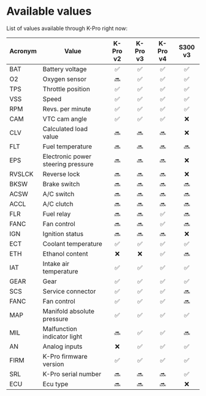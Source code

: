 # Available values

List of values available through K-Pro right now:

Acronym | Value | K-Pro v2 | K-Pro v3 | K-Pro v4 | S300 v3
------- | ----- | :------: | :------: | :------: | :------:
BAT | Battery voltage |:white_check_mark:|:white_check_mark:|:white_check_mark:|:white_check_mark:
O2 | Oxygen sensor |:soon:|:white_check_mark:|:white_check_mark:|:white_check_mark:
TPS | Throttle position |:white_check_mark:|:white_check_mark:|:white_check_mark:|:white_check_mark:
VSS | Speed |:white_check_mark:|:white_check_mark:|:white_check_mark:|:white_check_mark:
RPM | Revs. per minute |:white_check_mark:|:white_check_mark:|:white_check_mark:|:white_check_mark:
CAM | VTC cam angle |:white_check_mark:|:white_check_mark:|:white_check_mark:|:x:
CLV | Calculated load value |:soon:|:soon:|:soon:|:x:
FLT | Fuel temperature |:soon:|:soon:|:soon:|:soon:
EPS | Electronic power steering pressure |:soon:|:soon:|:soon:|:x:
RVSLCK | Reverse lock |:soon:|:soon:|:soon:|:x:
BKSW | Brake switch |:soon:|:soon:|:soon:|:soon:
ACSW | A/C switch |:soon:|:soon:|:soon:|:soon:
ACCL | A/C clutch |:soon:|:soon:|:soon:|:soon:
FLR | Fuel relay |:soon:|:soon:|:white_check_mark:|:soon:
FANC | Fan control |:soon:|:soon:|:white_check_mark:|:soon:
IGN | Ignition status |:soon:|:soon:|:soon:|:x:
ECT | Coolant temperature |:white_check_mark:|:white_check_mark:|:white_check_mark:|:white_check_mark:
ETH | Ethanol content |:x:|:x:|:white_check_mark:|:soon:
IAT | Intake air temperature |:white_check_mark:|:white_check_mark:|:white_check_mark:|:white_check_mark:
GEAR | Gear |:white_check_mark:|:white_check_mark:|:white_check_mark:|:white_check_mark:
SCS | Service connector |:white_check_mark:|:white_check_mark:|:white_check_mark:|:soon:
FANC | Fan control |:white_check_mark:|:white_check_mark:|:white_check_mark:|:soon:
MAP | Manifold absolute pressure |:white_check_mark:|:white_check_mark:|:white_check_mark:|:white_check_mark:
MIL | Malfunction indicator light |:soon:|:white_check_mark:|:white_check_mark:|:soon:
AN | Analog inputs | :x: |:white_check_mark:|:white_check_mark:|:white_check_mark:
FIRM | K-Pro firmware version |:white_check_mark:|:white_check_mark:|:white_check_mark:|:white_check_mark:
SRL | K-Pro serial number |:soon:|:soon:|:soon:|:white_check_mark:
ECU | Ecu type |:soon:|:soon:|:soon:|:x:
